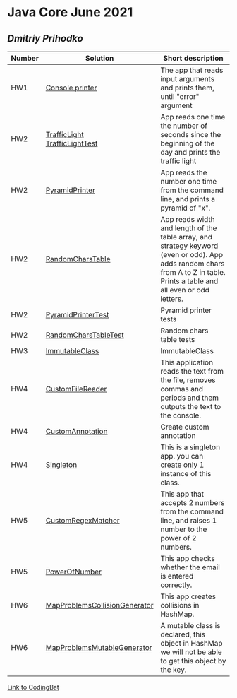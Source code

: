 # Java Core June 2021

## *Dmitriy Prihodko*

| Number | Solution  | Short description
| --- | --- | --- |
| HW1 | [Console printer](./src/main/java/homework_1) | The app that reads input arguments and prints them, until "error" argument |
| HW2 | [TrafficLight](./src/main/java/homework_2/traffic_light) <br/> [TrafficLightTest](./src/test/java/homework_2/traffic_light) | App reads one time the number of seconds since the beginning of the day and prints the traffic light|
| HW2 | [PyramidPrinter](./src/main/java/homework_2/pyramid_printer) | App reads the number one time from the command line, and prints a pyramid of "x". |
| HW2 | [RandomCharsTable](./src/main/java/homework_2/random_chars_table) | App reads width and length of the table array, and strategy keyword (even or odd). App adds random chars from A to Z in table. Prints a table and all even or odd letters.  |
| HW2 | [PyramidPrinterTest](./src/test/java/homework_2/pyramid_printer) | Pyramid printer tests |
| HW2 | [RandomCharsTableTest](./src/test/java/homework_2/random_chars_table) | Random chars table tests |
| HW3 | [ImmutableClass](./src/test/java/homework_3/ImmutableClass) | ImmutableClass|
| HW4 | [CustomFileReader](./src/test/java/homework_4/custom_file_reader) | This application reads the text from the file, removes commas and periods and them outputs the text to the console. |
| HW4 | [CustomAnnotation](./src/test/java/homework_4/custom_annotation) | Create custom annotation|
| HW4 | [Singleton](./src/test/java/homework_4/singleton) | This is a singleton app. you can create only 1 instance of this class.|
| HW5 | [CustomRegexMatcher](./src/test/java/homework_5/custom_regex_matcher) | This app that accepts 2 numbers from the command line, and raises 1 number to the power of 2 numbers.|
| HW5 | [PowerOfNumber](./src/test/java/homework_4/power_of_number) | This app checks whether the email is entered correctly.|
| HW6 | [MapProblemsCollisionGenerator](./src/main/java/homework_6/map_problems_generator) | This app creates collisions in HashMap.|
| HW6 | [MapProblemsMutableGenerator](./src/main/java/homework_6/map_problems_generator) | A mutable class is declared, this object in HashMap we will not be able to get this object by the key. |


[Link to CodingBat](https://codingbat.com/done?user=bomba_25@mail.ru&tag=8601275236)

